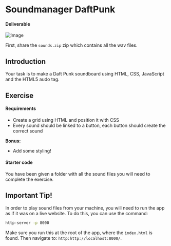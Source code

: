 Soundmanager DaftPunk
=====

#### Deliverable

![Image](http://i.imgur.com/e2h6cBd.png)

First, share the `sounds.zip` zip which contains all the wav files.

## Introduction

Your task is to make a Daft Punk soundboard using HTML, CSS, JavaScript and the HTML5 audo tag.

## Exercise

#### Requirements

- Create a grid using HTML and position it with CSS
- Every sound should be linked to a button, each button should create the correct sound

**Bonus:**

- Add some styling!

#### Starter code

You have been given a folder with all the sound files you will need to complete the exercise.

## Important Tip!

In order to play sound files from your machine, you will need to run the app as if it was on a live website. To do this, you can use the command:

```bash
http-server -p 8000
```

Make sure you run this at the root of the app, where the `index.html` is found. Then navigate to: `http:http://localhost:8000/`.
